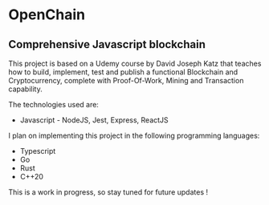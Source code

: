 # OpenChain
## Comprehensive Javascript blockchain

This project is based on a Udemy course by David Joseph Katz that teaches how to build, implement, test and publish a functional Blockchain and Cryptocurrency, complete with Proof-Of-Work, Mining and Transaction capability.

The technologies used are:
* Javascript - NodeJS, Jest, Express, ReactJS

I plan on implementing this project in the following programming languages:
* Typescript
* Go
* Rust
* C++20

This is a work in progress, so stay tuned for future updates !
